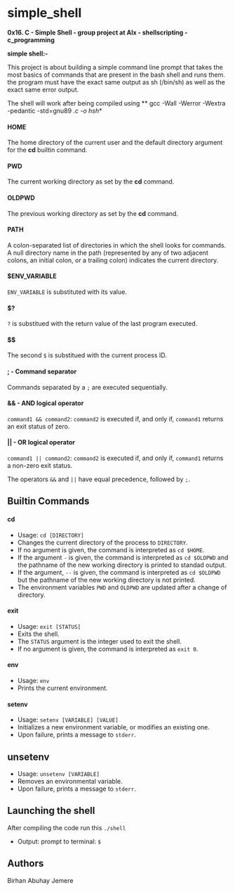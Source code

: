# simple_shell
**0x16. C - Simple Shell - group project at Alx - shellscripting - c_programming**

**simple shell:-** 

This project is about building a simple command line prompt that takes the most basics of commands that are present in the bash shell and runs them. the program must have the exact same output as sh (/bin/sh) as well as the exact same error output.

The shell will work after being compiled using ** gcc -Wall -Werror -Wextra -pedantic -std=gnu89 *.c -o hsh**

#### HOME
The home directory of the current user and the default directory argument for the **cd** builtin command.

#### PWD
The current working directory as set by the **cd** command.


#### OLDPWD
The previous working directory as set by the **cd** command.

#### PATH
A colon-separated list of directories in which the shell looks for commands. A null directory name in the path (represented by any of two adjacent colons, an initial colon, or a trailing colon) indicates the current directory.

#### $ENV_VARIABLE
`ENV_VARIABLE` is substituted with its value.

#### $?
`?` is substitued with the return value of the last program executed.

#### $$
The second `$` is substitued with the current process ID.

#### ; - Command separator
Commands separated by a `;` are executed sequentially.

#### && - AND logical operator
`command1 && command2`: `command2` is executed if, and only if, `command1` returns an exit status of zero.

#### || - OR logical operator
`command1 || command2`: `command2` is executed if, and only if, `command1` returns a non-zero exit status.

The operators `&&` and `||` have equal precedence, followed by `;`.


## Builtin Commands

#### cd
  * Usage: `cd [DIRECTORY]`
  * Changes the current directory of the process to `DIRECTORY`.
  * If no argument is given, the command is interpreted as `cd $HOME`.
  * If the argument `-` is given, the command is interpreted as `cd $OLDPWD` and the pathname of the new working directory is printed to standad output.
  * If the argument, `--` is given, the command is interpreted as `cd $OLDPWD` but the pathname of the new working directory is not printed.
  * The environment variables `PWD` and `OLDPWD` are updated after a change of directory.

#### exit
  * Usage: `exit [STATUS]`
  * Exits the shell.
  * The `STATUS` argument is the integer used to exit the shell.
  * If no argument is given, the command is interpreted as `exit 0`.

#### env
  * Usage: `env`
  * Prints the current environment.

#### setenv
  * Usage: `setenv [VARIABLE] [VALUE]`
  * Initializes a new environment variable, or modifies an existing one.
  * Upon failure, prints a message to `stderr`.

## unsetenv
  * Usage: `unsetenv [VARIABLE]`
  * Removes an environmental variable.
  * Upon failure, prints a message to `stderr`.

## Launching the shell
After compiling the code run this `./shell`

* Output: prompt to terminal: `$ `

## Authors
 Birhan Abuhay Jemere
